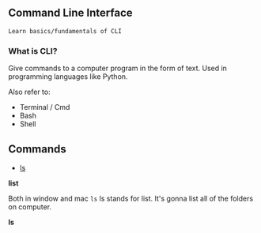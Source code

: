 ## Command Line Interface

    Learn basics/fundamentals of CLI
    
### What is CLI?

Give commands to a computer program in the form of text. Used in programming languages like Python.

Also refer to: 

* Terminal / Cmd 
* Bash 
* Shell

## Commands

* [ls](#ls)

**list** 

Both in window and mac `ls` ls stands for list. It's gonna list all of the folders on computer.

**ls**
